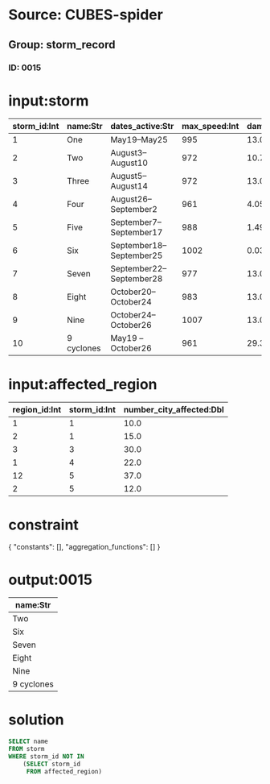 # Source: CUBES-spider
## Group: storm_record
### ID: 0015

# input:storm

| storm_id:Int | name:Str | dates_active:Str | max_speed:Int | damage_millions_usd:Dbl | number_deaths:Int |
|---|---|---|---|---|---|
| 1 | One | May19–May25 | 995 | 13.0 | 0 |
| 2 | Two | August3–August10 | 972 | 10.75 | 7 |
| 3 | Three | August5–August14 | 972 | 13.0 | 52 |
| 4 | Four | August26–September2 | 961 | 4.05 | 7 |
| 5 | Five | September7–September17 | 988 | 1.49 | 3 |
| 6 | Six | September18–September25 | 1002 | 0.039 | 2 |
| 7 | Seven | September22–September28 | 977 | 13.0 | 0 |
| 8 | Eight | October20–October24 | 983 | 13.0 | 0 |
| 9 | Nine | October24–October26 | 1007 | 13.0 | 0 |
| 10 | 9 cyclones | May19 –October26 | 961 | 29.3 | 71 |

# input:affected_region

| region_id:Int | storm_id:Int | number_city_affected:Dbl |
|---|---|---|
| 1 | 1 | 10.0 |
| 2 | 1 | 15.0 |
| 3 | 3 | 30.0 |
| 1 | 4 | 22.0 |
| 12 | 5 | 37.0 |
| 2 | 5 | 12.0 |

# constraint

{
  "constants": [],
  "aggregation_functions": []
}

# output:0015

| name:Str |
|---|
| Two |
| Six |
| Seven |
| Eight |
| Nine |
| 9 cyclones |

# solution

```sql
SELECT name
FROM storm
WHERE storm_id NOT IN
    (SELECT storm_id
     FROM affected_region)
```
